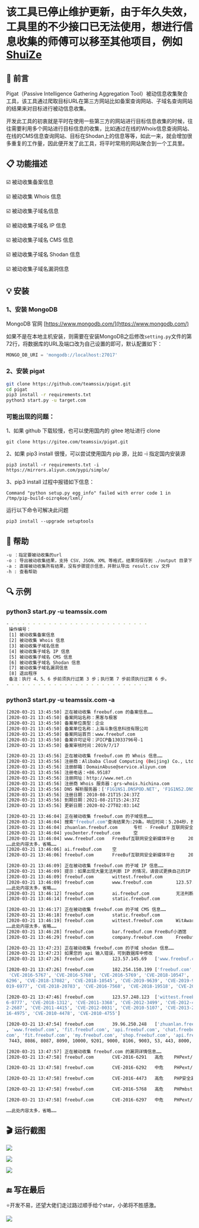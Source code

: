 # 该工具已停止维护更新，由于年久失效，工具里的不少接口已无法使用，想进行信息收集的师傅可以移至其他项目，例如 [ShuiZe](https://github.com/0x727/ShuiZe_0x727)

## :rocket: 前言

Pigat（Passive Intelligence Gathering Aggregation Tool）被动信息收集聚合工具，该工具通过爬取目标URL在第三方网站比如备案查询网站、子域名查询网站的结果来对目标进行被动信息收集。

开发此工具的初衷就是平时在使用一些第三方的网站进行目标信息收集的时候，往往需要利用多个网站进行目标信息的收集，比如通过在线的Whois信息查询网站、在线的CMS信息查询网站、目标在Shodan上的信息等等，如此一来，就会增加很多重复的工作量，因此便开发了此工具，将平时常用的网站聚合到一个工具里。

## :clipboard: 功能描述

:ballot_box_with_check: 被动收集备案信息

:ballot_box_with_check: 被动收集 Whois 信息

:ballot_box_with_check: 被动收集子域名信息

:ballot_box_with_check: 被动收集子域名 IP 信息

:ballot_box_with_check: 被动收集子域名 CMS 信息

:ballot_box_with_check: 被动收集子域名 Shodan 信息

:ballot_box_with_check: 被动收集子域名漏洞信息

## :bulb: 安装

### 1、安装 MongoDB

MongoDB 官网 [https://www.mongodb.com/](https://www.mongodb.com/)

如果不是在本地主机安装，则需要在安装MongoDB之后修改`setting.py`文件的第72行，将数据库的URL及端口改为自己设置的即可，默认配置如下：

```python
MONGO_DB_URI = 'mongodb://localhost:27017'
```

### 2、安装 pigat

```bash
git clone https://github.com/teamssix/pigat.git
cd pigat
pip3 install -r requirements.txt
python3 start.py -u target.com
```

### 可能出现的问题：

1、如果 github 下载较慢，也可以使用国内的 gitee 地址进行 clone

```
git clone https://gitee.com/teamssix/pigat.git
```

2、如果 pip3 install 很慢，可以尝试使用国内 pip 源，比如 -i 指定国内安装源

```
pip3 install -r requirements.txt -i https://mirrors.aliyun.com/pypi/simple/
```

3、pip3 install 过程中报错如下信息：

```
Command "python setup.py egg_info" failed with error code 1 in /tmp/pip-build-oizrq4oe/lxml/
```

运行以下命令可解决此问题

```
pip3 install --upgrade setuptools
```

## :raising_hand: 帮助

```bash
-u ：指定要被动收集的url
-o : 导出被动收集结果，支持 CSV、JSON、XML 等格式，结果将保存到 ./output 目录下
-a : 直接被动收集所有结果，没有步骤提示信息，并默认导出 result.csv 文件
-h : 查看帮助
```

## :mag: 示例

### python3 start.py -u teamssix.com

```bash
- - - - - - - - - - - - - - - - - - - - - - - - - - -
 操作编号：
 [1] 被动收集备案信息
 [2] 被动收集 Whois 信息
 [3] 被动收集子域名信息
 [4] 被动收集子域名 IP 信息
 [5] 被动收集子域名 CMS 信息
 [6] 被动收集子域名 Shodan 信息
 [7] 被动收集子域名漏洞信息
 [8] 退出程序
 备注：执行 4、5、6 步前须执行过第 3 步；执行第 7 步前须执行过第 6 步。
- - - - - - - - - - - - - - - - - - - - - - - - - - -
```

### python3 start.py -u teamssix.com -a

```bash
[2020-03-21 13:45:50] 正在被动收集 freebuf.com 的备案信息……
[2020-03-21 13:45:50] 备案网站名称：黑客与极客
[2020-03-21 13:45:50] 备案单位类型：企业
[2020-03-21 13:45:50] 备案单位名称：上海斗象信息科技有限公司
[2020-03-21 13:45:50] 备案网站首页：www.freebuf.com
[2020-03-21 13:45:50] 备案许可证号：沪ICP备13033796号-1
[2020-03-21 13:45:50] 备案审核时间：2019/7/17

[2020-03-21 13:45:56] 正在被动收集 freebuf.com 的 Whois 信息……
[2020-03-21 13:45:56] 注册商：Alibaba Cloud Computing (Beijing) Co., Ltd.
[2020-03-21 13:45:56] 注册邮箱：DomainAbuse@service.aliyun.com
[2020-03-21 13:45:56] 注册电话：+86.95187
[2020-03-21 13:45:56] 注册网址：http://www.net.cn
[2020-03-21 13:45:56] 注册商 Whois 服务器：grs-whois.hichina.com
[2020-03-21 13:45:56] DNS 解析服务器：['F1G1NS1.DNSPOD.NET', 'F1G1NS2.DNSPOD.NET']
[2020-03-21 13:45:56] 注册日期：2010-08-21T15:24:37Z
[2020-03-21 13:45:56] 到期日期：2021-08-21T15:24:37Z
[2020-03-21 13:45:56] 更新日期：2020-02-27T02:03:14Z

[2020-03-21 13:46:04] 正在被动收集 freebuf.com 的子域信息……
[2020-03-21 13:46:04] 搜索"freebuf.com"查询结果为:29条。响应时间：5.204秒，搜索结果共 2 页
[2020-03-21 13:46:04] zhuanlan.freebuf.com      专栏 - FreeBuf 互联网安全新媒体平台 | 关注黑客与极客    200
[2020-03-21 13:46:04] you3enter.freebuf.com     空
[2020-03-21 13:46:04] www.freebuf.com   FreeBuf互联网安全新媒体平台     200
……此处内容太多，省略……
[2020-03-21 13:46:06] ai.freebuf.com    空
[2020-03-21 13:46:06] freebuf.com       FreeBuf互联网安全新媒体平台     200

[2020-03-21 13:46:09] 正在被动收集 freebuf.com 的子域 IP 信息……
[2020-03-21 13:46:09] 提示：如果出现大量无法判断 IP 的情况，请尝试更换自己的IP
[2020-03-21 13:46:09] freebuf.com       wittest.freebuf.com             123.57.248.123
[2020-03-21 13:46:09] freebuf.com       www.freebuf.com         123.57.145.69
……此处内容太多，省略……
[2020-03-21 13:46:12] freebuf.com       ai.freebuf.com          无法判断 IP
[2020-03-21 13:46:14] freebuf.com       static.freebuf.com              39.96.250.248

[2020-03-21 13:46:17] 正在被动收集 freebuf.com 的子域 CMS 信息……
[2020-03-21 13:46:18] freebuf.com       static.freebuf.com                      Apache 2.2.21
[2020-03-21 13:46:19] freebuf.com       wittest.freebuf.com     WitAwards 2017互联网安全年度评选                源
……此处内容太多，省略……
[2020-03-21 13:46:28] freebuf.com       bar.freebuf.com FreeBuf小酒馆           Apache 2.2.21
[2020-03-21 13:46:29] freebuf.com       company.freebuf.com     FreeBuf.COM | 企业空间          jQuery 2.0.3    Twitter Bootstrap       Tengine PHP

[2020-03-21 13:47:23] 正在被动收集 freebuf.com 的子域 shodan 信息……
[2020-03-21 13:47:23] 如果您的 api 输入错误，可到数据库中修改
[2020-03-21 13:47:26] freebuf.com       123.57.145.69   ['www.freebuf.com', 'search.freebuf.com']       China   Aliyun Computing Co.    None    [80]

[2020-03-21 13:47:26] freebuf.com       182.254.150.199 ['freebuf.com', 'freebuf.com']  China   Tencent cloud computing None    [443]   ['CVE-2016-6291', 'CVE-2016-6290', 'CVE-2016-6292', 'CVE-2016-4473', 'CVE-2016-6294', 'CVE-2016-6297',
 'CVE-2016-5767', 'CVE-2016-5768', 'CVE-2016-5769', 'CVE-2018-10547', 'CVE-2018-10546', 'CVE-2019-9641', 'CVE-2016-6295', 'CVE-2018-10548', 'CVE-2018-19520', 'CVE-2018-19396', 'CVE-2016-7478', 'CVE-2016-5766', 'CVE-2018-19935', 'CVE-2016-
6296', 'CVE-2018-17082', 'CVE-2018-10545', 'CVE-2019-9639', 'CVE-2019-9638', 'CVE-2019-9637', 'CVE-2015-8994', 'CVE-2018-14883', 'CVE-2016-5773', 'CVE-2016-5772', 'CVE-2016-5771', 'CVE-2016-5770', 'CVE-2016-6289', 'CVE-2018-19395', 'CVE-2
019-6977', 'CVE-2018-20783', 'CVE-2016-7568', 'CVE-2018-19518', 'CVE-2016-5399', 'CVE-2019-9023', 'CVE-2019-9020', 'CVE-2019-9021', 'CVE-2017-16642', 'CVE-2019-9024', 'CVE-2018-15132', 'CVE-2018-10549']

[2020-03-21 13:47:46] freebuf.com       123.57.248.123  ['wittest.freebuf.com', 'wittest.freebuf.com']  China   Aliyun Computing Co.    None    [80, 443, 2222] ['CVE-2012-0021', 'CVE-2017-15906', 'CVE-2011-4317', 'CVE-2017-7679', 'CVE-201
6-0777', 'CVE-2018-1312', 'CVE-2011-3368', 'CVE-2012-3499', 'CVE-2012-4558', 'CVE-2013-1896', 'CVE-2011-5000', 'CVE-2016-8612', 'CVE-2014-1692', 'CVE-2012-4557', 'CVE-2014-0098', 'CVE-2017-7668', 'CVE-2012-0814', 'CVE-2013-6438', 'CVE-201
2-2687', 'CVE-2011-4415', 'CVE-2012-0031', 'CVE-2010-5107', 'CVE-2013-2249', 'CVE-2016-10708', 'CVE-2011-3607', 'CVE-2017-3167', 'CVE-2011-4327', 'CVE-2012-0053', 'CVE-2012-0883', 'CVE-2017-3169', 'CVE-2014-0231', 'CVE-2013-1862', 'CVE-20
16-4975', 'CVE-2010-4478', 'CVE-2010-4755']

[2020-03-21 13:47:54] freebuf.com       39.96.250.248   ['zhuanlan.freebuf.com', 'shop.freebuf.com', 'wit.freebuf.com', 'my.freebuf.com', 'open.freebuf.com', 'static.freebuf.com', 'live.freebuf.com', 'job.freebuf.com', 'prize.freebuf.com'
, 'www.freebuf.com', 'fit.freebuf.com', 'api.freebuf.com', 'chat.freebuf.com', 'bar.freebuf.com', 'company.freebuf.com', 'wit.freebuf.com', 'prize.freebuf.com', 'zhuanlan.freebuf.com', 'open.freebuf.com', 'live.freebuf.com', 'job.freebuf.
com', 'fit.freebuf.com', 'my.freebuf.com', 'shop.freebuf.com', 'api.freebuf.com', 'chat.freebuf.com', 'company.freebuf.com', 'bar.freebuf.com', 'static.freebuf.com']   China   Aliyun Computing Co.    None    [5000, 6666, 8334, 8080, 8081,
 7443, 8086, 8087, 8090, 10000, 9201, 9000, 8106, 9003, 53, 443, 8000, 8001, 8002, 8009, 81, 82, 83, 7001, 4443, 8800, 7777, 1000, 9200, 6001, 8181, 8443, 9002]

[2020-03-21 13:47:57] 正在被动收集 freebuf.com 的漏洞详情信息……
[2020-03-21 13:47:58] freebuf.com       CVE-2016-6291   高危    PHPext/exif/exif.c文件安全漏洞  182.254.150.199 ['freebuf.com'] http://www.cnnvd.org.cn/web/xxk/ldxqById.tag?CNNVD=CNNVD-201607-929

[2020-03-21 13:47:58] freebuf.com       CVE-2016-6292   中危    PHPext/exif/exif.c文件安全漏洞  182.254.150.199 ['freebuf.com'] http://www.cnnvd.org.cn/web/xxk/ldxqById.tag?CNNVD=CNNVD-201607-930

[2020-03-21 13:47:58] freebuf.com       CVE-2016-4473   高危    PHP安全漏洞     182.254.150.199 ['freebuf.com'] http://www.cnnvd.org.cn/web/xxk/ldxqById.tag?CNNVD=CNNVD-201610-062

[2020-03-21 13:47:58] freebuf.com       CVE-2016-5768   高危    PHPmbstring扩展整数溢出漏洞     182.254.150.199 ['freebuf.com'] http://www.cnnvd.org.cn/web/xxk/ldxqById.tag?CNNVD=CNNVD-201606-559

[2020-03-21 13:47:58] freebuf.com       CVE-2016-6297   中危    PHPext/zip/zip_stream.c文件整数溢出漏洞 182.254.150.199 ['freebuf.com'] http://www.cnnvd.org.cn/web/xxk/ldxqById.tag?CNNVD=CNNVD-201607-935

……此处内容太多，省略……
```

## :clapper: 运行截图

![](https://teamssix.oss-cn-hangzhou.aliyuncs.com/pigat_1.png)

![](https://teamssix.oss-cn-hangzhou.aliyuncs.com/Snipaste_2020-03-21_14-30-21.png)

![](https://teamssix.oss-cn-hangzhou.aliyuncs.com/Snipaste_2020-03-21_14-30-33.png)

## :end: 写在最后

:star:开发不易，还望大佬们走过路过顺手给个star，小弟将不胜感激。

![](https://teamssix.oss-cn-hangzhou.aliyuncs.com/TeamsSix_Subscription_Logo2.png)
